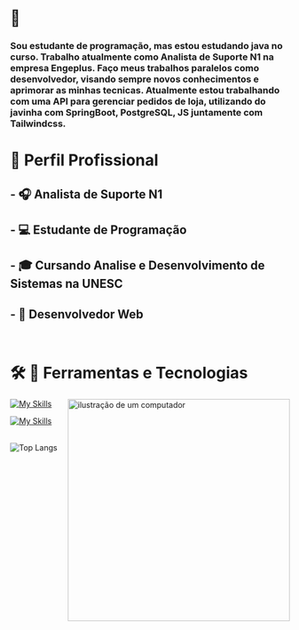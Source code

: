 

# 🤖
### Sou estudante de programação, mas estou estudando java no curso. Trabalho atualmente como Analista de Suporte N1 na empresa Engeplus. Faço meus trabalhos paralelos como desenvolvedor, visando sempre novos conhecimentos e aprimorar as minhas tecnicas. Atualmente estou trabalhando com uma API para gerenciar pedidos de loja, utilizando do javinha com SpringBoot, PostgreSQL, JS juntamente com Tailwindcss.
# 💼 Perfil Profissional

## - 🎧 Analista de Suporte N1
## - 💻 Estudante de Programação
## - 🎓 Cursando Analise e Desenvolvimento de Sistemas na UNESC
## - 🌱 Desenvolvedor Web
<br>

# 🛠️ 🚀  Ferramentas e Tecnologias
[![My Skills](https://skillicons.dev/icons?i=postgres,postman,vscode,git,github)](https://skillicons.dev) <img src="https://raw.githubusercontent.com/MicaelliMedeiros/micaellimedeiros/master/image/computer-illustration.png" alt="ilustração de um computador" min-width="400px" max-width="400px" width="400px" align="right"><br>

[![My Skills](https://skillicons.dev/icons?i=javascript,html,css,java)](https://skillicons.dev)<br><br>






![Top Langs](https://github-readme-stats.vercel.app/api/top-langs/?username=Nycolasrss&layout=compact)
#
